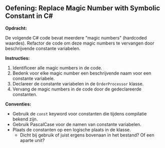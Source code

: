 ﻿## Oefening: Replace Magic Number with Symbolic Constant in C#

**Opdracht:**

De volgende C# code bevat meerdere "magic numbers" (hardcoded waardes). Refactor de code om deze magic numbers te vervangen door beschrijvende constante variabelen.

**Instructies:**

1. Identificeer alle magic numbers in de code.
2. Bedenk voor elke magic number een beschrijvende naam voor een constante variabele.
3. Declareer de constante variabelen in de `OrderProcessor` klasse.
4. Vervang de magic numbers in de code door de gedeclareerde constanten.

**Conventies:**

* Gebruik de `const` keyword voor constanten die tijdens compilatie bekend zijn.
* Gebruik PascalCase voor de namen van constante variabelen.
* Plaats de constanten op een logische plaats in de klasse.
  * Dicht bij gebruik of juist ergens bovenaan in het bestand? Of een aparte unit?
